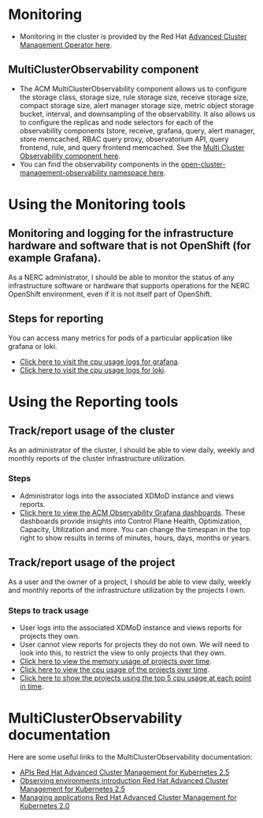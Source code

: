 # Monitoring

- Monitoring in the cluster is provided by the Red Hat [Advanced Cluster Management Operator here](https://console-openshift-console.apps.nerc-ocp-infra.rc.fas.harvard.edu/k8s/ns/open-cluster-management/operators.coreos.com~v1alpha1~ClusterServiceVersion/advanced-cluster-management.v2.5.1).

## MultiClusterObservability component
- The ACM MultiClusterObservability component allows us to configure the storage class, storage size, rule storage size, receive storage size, compact storage size, alert manager storage size, metric object storage bucket, interval, and downsampling of the observability. It also allows us to configure the replicas and node selectors for each of the observability components (store, receive, grafana, query, alert manager, store memcached, RBAC query proxy, observatorium API, query frontend, rule, and query frontend memcached. See the [Multi Cluster Observability component here](https://console-openshift-console.apps.nerc-ocp-infra.rc.fas.harvard.edu/k8s/cluster/observability.open-cluster-management.io~v1beta2~MultiClusterObservability/observability).
- You can find the observability components in the [open-cluster-management-observability namespace here](https://console-openshift-console.apps.nerc-ocp-infra.rc.fas.harvard.edu/search/ns/open-cluster-management-observability?kind=apps%7Ev1%7EDeployment%2Capps%7Ev1%7EStatefulSet%2Croute.openshift.io%7Ev1%7ERoute%2Ccore%7Ev1%7EService).

# Using the Monitoring tools

## Monitoring and logging for the infrastructure hardware and software that is not OpenShift (for example Grafana).

As a NERC administrator, I should be able to monitor the status of any infrastructure software or hardware that supports operations for the NERC OpenShift environment, even if it is not itself part of OpenShift.

## Steps for reporting

You can access many metrics for pods of a particular application like grafana or loki.

- [Click here to visit the cpu usage logs for grafana](https://multicloud-console.apps.nerc-ocp-infra.rc.fas.harvard.edu/grafana/explore?orgId=1&left=%5B%22now-1h%22,%22now%22,%22Observatorium%22,%7B%22exemplar%22:true,%22expr%22:%22node_namespace_pod_container:container_cpu_usage_seconds_total:sum_rate%7Bnamespace%3D%5C%22grafana%5C%22%7D%22%7D%5D).
- [Click here to visit the cpu usage logs for loki](https://multicloud-console.apps.nerc-ocp-infra.rc.fas.harvard.edu/grafana/explore?orgId=1&left=%5B%22now-1h%22,%22now%22,%22Observatorium%22,%7B%22exemplar%22:true,%22expr%22:%22node_namespace_pod_container:container_cpu_usage_seconds_total:sum_rate%7Bnamespace%3D%5C%22openshift-operators-redhat%5C%22%7D%22%7D%5D).

# Using the Reporting tools

## Track/report usage of the cluster

As an administrator of the cluster, I should be able to view daily, weekly and monthly reports of the cluster infrastructure utilization.

### Steps

- Administrator logs into the associated XDMoD instance and views reports.
- [Click here to view the ACM Observability Grafana dashboards](https://multicloud-console.apps.nerc-ocp-infra.rc.fas.harvard.edu/grafana/). These dashboards provide insights into Control Plane Health, Optimization, Capacity, Utilization and more. You can change the timespan in the top right to show results in terms of minutes, hours, days, months or years.

## Track/report usage of the project
As a user and the owner of a project, I should be able to view daily, weekly and monthly reports of the infrastructure utilization by the projects I own.

### Steps to track usage

- User logs into the associated XDMoD instance and views reports for projects they own.
- User cannot view reports for projects they do not own. We will need to look into this, to restrict the view to only projects that they own.
- [Click here to view the memory usage of projects over time](https://multicloud-console.apps.nerc-ocp-infra.rc.fas.harvard.edu/grafana/explore?orgId=1&left=%5B%22now-1h%22,%22now%22,%22Observatorium%22,%7B%22exemplar%22:true,%22expr%22:%22namespace:container_memory_usage_bytes:sum%22%7D%5D).
- [Click here to view the cpu usage of the projects over time](https://multicloud-console.apps.nerc-ocp-infra.rc.fas.harvard.edu/grafana/explore?orgId=1&left=%5B%22now-1h%22,%22now%22,%22Observatorium%22,%7B%22exemplar%22:true,%22expr%22:%22node_namespace_pod_container:container_cpu_usage_seconds_total:sum%22%7D%5D).
- [Click here to show the projects using the top 5 cpu usage at each point in time](https://multicloud-console.apps.nerc-ocp-infra.rc.fas.harvard.edu/grafana/explore?orgId=1&left=%5B%22now-1h%22,%22now%22,%22Observatorium%22,%7B%22exemplar%22:true,%22expr%22:%22topk%285,%20%281%20-%20avg%28rate%28node_namespace_pod_container:container_cpu_usage_seconds_total:sum%7B%7D%5B$__rate_interval%5D%29%29%20by%20%28namespace%29%29%29%22%7D%5D).

# MultiClusterObservability documentation

Here are some useful links to the MultiClusterObservability documentation:

- [APIs Red Hat Advanced Cluster Management for Kubernetes 2.5](https://access.redhat.com/documentation/en-us/red_hat_advanced_cluster_management_for_kubernetes/2.5/html/apis/apis#rhacm-docs_apis_multiclusterobservability_jsonmulticlusterobservability_observabilityadvanced)
- [Observing environments introduction Red Hat Advanced Cluster Management for Kubernetes 2.5](https://access.redhat.com/documentation/en-us/red_hat_advanced_cluster_management_for_kubernetes/2.5/html/observability/observing-environments-intro#enabling-observability)
- [Managing applications Red Hat Advanced Cluster Management for Kubernetes 2.0](https://access.redhat.com/documentation/en-us/red_hat_advanced_cluster_management_for_kubernetes/2.0/html/manage_applications/managing-applications)
